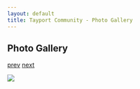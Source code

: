 ```yaml
---
layout: default
title: Tayport Community - Photo Gallery
---
```

## Photo Gallery

[prev](http://tayport.org.uk/photo/381) [next](http://tayport.org.uk/photo/383)

![ ](http://tayport.org.uk/media/382.jpg " ")

